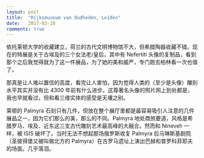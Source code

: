 ```yaml
---
layout: post
title:  "Rijksmuseum van Oudheden, Leiden"
date:   2017-03-10
comments: true
---
```


依托莱顿大学的收藏建立，荷兰的古代文明博物馆不大，但希腊陶器收藏不错。现在的特展是关于古埃及的三个女法老/皇后，其中有 Nefertiti 头像的复制品，看到那个之后我觉得就为了这一件展品，为了她的美和威严，专门跑去柏林看一次也值了。

那真是让人难以置信的高度，看完让人害怕，因为觉得人类的（至少是头像）雕刻水平其实并没有比 4300 年前有什么进步。这尊著名头像的照片网上到处都是，我也早就看过，但和看三维实体的感受是天壤之别。

莱顿的 Palmyra 石刻只有几件，但放在整个展厅里都是最容易吸引人注意的几件展品之一，因为它们那么的美，那么的不同。Palmyra 地处商旅要道，风格是希腊罗马、埃及、近东这三支古代雕刻艺术最高峰的大融合。然而和 Nineveh 一样，被 ISIS 破坏了。当时无法不想起那场俄罗斯收复 Palmyra 后马琳斯基剧院（圣彼得堡又被叫做北方的 Palmyra）在古罗马遗址上演出巴赫和普罗科菲耶夫的场面。几乎落泪。